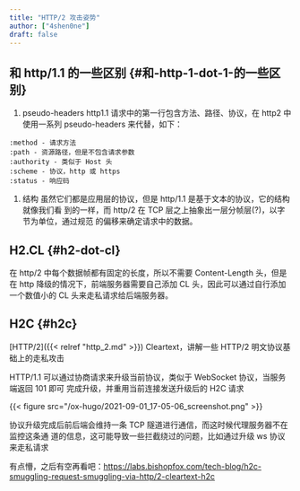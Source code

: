 ```yaml
---
title: "HTTP/2 攻击姿势"
author: ["4shen0ne"]
draft: false
---
```


## 和 http/1.1 的一些区别 {#和-http-1-dot-1-的一些区别}

1.  pseudo-headers
    http1.1 请求中的第一行包含方法、路径、协议，在 http2 中使用一系列
    pseudo-headers 来代替，如下：

<!--listend-->

```nil
:method - 请求方法
:path - 资源路径，但是不包含请求参数
:authority - 类似于 Host 头
:scheme - 协议，http 或 https
:status - 响应码
```

1.  结构
    虽然它们都是应用层的协议，但是 http/1.1 是基于文本的协议，它的结构就像我们看
    到的一样，而 http/2 在 TCP 层之上抽象出一层分帧层(?)，以字节为单位，通过规范
    的偏移来确定请求中的数据。


## H2.CL {#h2-dot-cl}

在 http/2 中每个数据帧都有固定的长度，所以不需要 Content-Length 头，但是在 http
降级的情况下，前端服务器需要自己添加 CL 头，因此可以通过自行添加一个数值小的 CL
头来走私请求给后端服务器。


## H2C {#h2c}

[HTTP/2]({{< relref "http_2.md" >}}) Cleartext，讲解一些 HTTP/2 明文协议基础上的走私攻击

HTTP/1.1 可以通过协商请求来升级当前协议，类似于 WebSocket 协议，当服务端返回 101 即可
完成升级，并重用当前连接发送升级后的 H2C 请求

{{< figure src="/ox-hugo/2021-09-01_17-05-06_screenshot.png" >}}

协议升级完成后前后端会维持一条 TCP 隧道进行通信，而这时候代理服务器不在监控这条通
道的信息，这可能导致一些拦截绕过的问题，比如通过升级 ws 协议来走私请求

有点懵，之后有空再看吧：<https://labs.bishopfox.com/tech-blog/h2c-smuggling-request-smuggling-via-http/2-cleartext-h2c>
